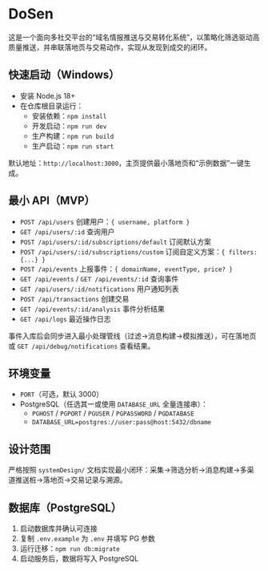 # DoSen
这是一个面向多社交平台的“域名情报推送与交易转化系统”，以策略化筛选驱动高质量推送，并串联落地页与交易动作，实现从发现到成交的闭环。

## 快速启动（Windows）
- 安装 Node.js 18+
- 在仓库根目录运行：
  - 安装依赖：`npm install`
  - 开发启动：`npm run dev`
  - 生产构建：`npm run build`
  - 生产启动：`npm run start`

默认地址：`http://localhost:3000`，主页提供最小落地页和“示例数据”一键生成。

## 最小 API（MVP）
- `POST /api/users` 创建用户：`{ username, platform }`
- `GET /api/users/:id` 查询用户
- `POST /api/users/:id/subscriptions/default` 订阅默认方案
- `POST /api/users/:id/subscriptions/custom` 订阅自定义方案：`{ filters: {...} }`
- `POST /api/events` 上报事件：`{ domainName, eventType, price? }`
- `GET /api/events` / `GET /api/events/:id` 查询事件
- `GET /api/users/:id/notifications` 用户通知列表
- `POST /api/transactions` 创建交易
- `GET /api/events/:id/analysis` 事件分析结果
- `GET /api/logs` 最近操作日志

事件入库后会同步进入最小处理管线（过滤→消息构建→模拟推送），可在落地页或 `GET /api/debug/notifications` 查看结果。

## 环境变量
- `PORT`（可选，默认 3000）
- PostgreSQL（任选其一或使用 `DATABASE_URL` 全量连接串）：
  - `PGHOST` / `PGPORT` / `PGUSER` / `PGPASSWORD` / `PGDATABASE`
  - `DATABASE_URL=postgres://user:pass@host:5432/dbname`

## 设计范围
严格按照 `systemDesign/` 文档实现最小闭环：采集→筛选分析→消息构建→多渠道推送桩→落地页→交易记录与溯源。

## 数据库（PostgreSQL）
1) 启动数据库并确认可连接
2) 复制 `.env.example` 为 `.env` 并填写 PG 参数
3) 运行迁移：`npm run db:migrate`
4) 启动服务后，数据将写入 PostgreSQL